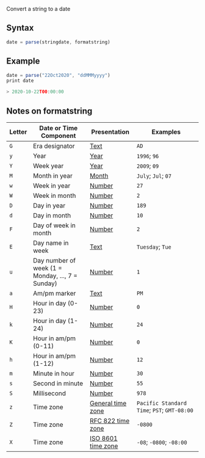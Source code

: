 Convert a string to a date


## Syntax
```js
date = parse(stringdate, formatstring)
```
## Example
```js
date = parse("22Oct2020", "ddMMMyyyy")
print date

> 2020-10-22T00:00:00
```
## Notes on formatstring

|Letter|Date or Time Component|Presentation|Examples|
|-|-|-|-|
|`G`|Era designator|[Text](https://docs.oracle.com/javase/7/docs/api/java/text/SimpleDateFormat.html#text)|`AD`|
|`y`|Year|[Year](https://docs.oracle.com/javase/7/docs/api/java/text/SimpleDateFormat.html#year)|`1996`; `96`|
|`Y`|Week year|[Year](https://docs.oracle.com/javase/7/docs/api/java/text/SimpleDateFormat.html#year)|`2009`; `09`|
|`M`|Month in year|[Month](https://docs.oracle.com/javase/7/docs/api/java/text/SimpleDateFormat.html#month)|`July`; `Jul`; `07`|
|`w`|Week in year|[Number](https://docs.oracle.com/javase/7/docs/api/java/text/SimpleDateFormat.html#number)|`27`|
|`W`|Week in month|[Number](https://docs.oracle.com/javase/7/docs/api/java/text/SimpleDateFormat.html#number)|`2`|
|`D`|Day in year|[Number](https://docs.oracle.com/javase/7/docs/api/java/text/SimpleDateFormat.html#number)|`189`|
|`d`|Day in month|[Number](https://docs.oracle.com/javase/7/docs/api/java/text/SimpleDateFormat.html#number)|`10`|
|`F`|Day of week in month|[Number](https://docs.oracle.com/javase/7/docs/api/java/text/SimpleDateFormat.html#number)|`2`|
|`E`|Day name in week|[Text](https://docs.oracle.com/javase/7/docs/api/java/text/SimpleDateFormat.html#text)|`Tuesday`; `Tue`|
|`u`|Day number of week (1 = Monday, ..., 7 = Sunday)|[Number](https://docs.oracle.com/javase/7/docs/api/java/text/SimpleDateFormat.html#number)|`1`|
|`a`|Am/pm marker|[Text](https://docs.oracle.com/javase/7/docs/api/java/text/SimpleDateFormat.html#text)|`PM`|
|`H`|Hour in day (0-23)|[Number](https://docs.oracle.com/javase/7/docs/api/java/text/SimpleDateFormat.html#number)|`0`|
|`k`|Hour in day (1-24)|[Number](https://docs.oracle.com/javase/7/docs/api/java/text/SimpleDateFormat.html#number)|`24`|
|`K`|Hour in am/pm (0-11)|[Number](https://docs.oracle.com/javase/7/docs/api/java/text/SimpleDateFormat.html#number)|`0`|
|`h`|Hour in am/pm (1-12)|[Number](https://docs.oracle.com/javase/7/docs/api/java/text/SimpleDateFormat.html#number)|`12`|
|`m`|Minute in hour|[Number](https://docs.oracle.com/javase/7/docs/api/java/text/SimpleDateFormat.html#number)|`30`|
|`s`|Second in minute|[Number](https://docs.oracle.com/javase/7/docs/api/java/text/SimpleDateFormat.html#number)|`55`|
|`S`|Millisecond|[Number](https://docs.oracle.com/javase/7/docs/api/java/text/SimpleDateFormat.html#number)|`978`|
|`z`|Time zone|[General time zone](https://docs.oracle.com/javase/7/docs/api/java/text/SimpleDateFormat.html#timezone)|`Pacific Standard Time`; `PST`; `GMT-08:00`|
|`Z`|Time zone|[RFC 822 time zone](https://docs.oracle.com/javase/7/docs/api/java/text/SimpleDateFormat.html#rfc822timezone)|`-0800`|
|`X`|Time zone|[ISO 8601 time zone](https://docs.oracle.com/javase/7/docs/api/java/text/SimpleDateFormat.html#iso8601timezone)|`-08`; `-0800`; `-08:00`|
